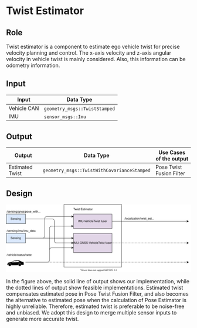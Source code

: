 Twist Estimator
==============

## Role

Twist estimator is a component to estimate ego vehicle twist for precise velocity planning and control. The x-axis velocity and z-axis angular velocity in vehicle twist is mainly considered. Also, this information can be odometry information. 

## Input

| Input          | Data Type                                            |
|----------------|------------------------------------------------------|
| Vehicle CAN    | `geometry_msgs::TwistStamped`                        |
| IMU            | `sensor_msgs::Imu`                                   |

## Output

| Output            | Data Type                                   | Use Cases of the output         |
|-------------------|---------------------------------------------|---------------------------------|
| Estimated Twist   | `geometry_msgs::TwistWithCovarianceStamped` | Pose Twist Fusion Filter        |

## Design
 
![TwistEstimator](/design/img/TwistEstimator.svg)

In the figure above, the solid line of output shows our implementation, while the dotted lines of output show feasible implementations. Estimated twist compensates estimated pose in Pose Twist Fusion Filter, and also becomes the alternative to estimated pose when the calculation of Pose Estimator is highly unreliable. Therefore, estimated twist is preferable to be noise-free and unbiased. We adopt this design to merge multiple sensor inputs to generate more accurate twist.

